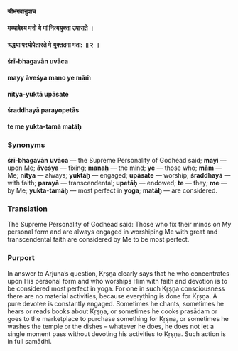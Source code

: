 #### श्रीभगवानुवाच
#### मय्यावेश्य मनो ये मां नित्ययुक्ता उपासते ।
#### श्रद्धया परयोपेतास्ते मे युक्ततमा मता: ॥ २ ॥

#### śrī-bhagavān uvāca
#### mayy āveśya mano ye māṁ
#### nitya-yuktā upāsate
#### śraddhayā parayopetās
#### te me yukta-tamā matāḥ

### Synonyms

**śrī**-**bhagavān** **uvāca** — the Supreme Personality of Godhead said; **mayi** — upon Me; **āveśya** — fixing; **manaḥ** — the mind; **ye** — those who; **mām** — Me; **nitya** — always; **yuktāḥ** — engaged; **upāsate** — worship; **śraddhayā** — with faith; **parayā** — transcendental; **upetāḥ** — endowed; **te** — they; **me** — by Me; **yukta**-**tamāḥ** — most perfect in **yoga**; **matāḥ** — are considered.

### Translation

The Supreme Personality of Godhead said: Those who fix their minds on My personal form and are always engaged in worshiping Me with great and transcendental faith are considered by Me to be most perfect.

### Purport

In answer to Arjuna’s question, Kṛṣṇa clearly says that he who concentrates upon His personal form and who worships Him with faith and devotion is to be considered most perfect in yoga. For one in such Kṛṣṇa consciousness there are no material activities, because everything is done for Kṛṣṇa. A pure devotee is constantly engaged. Sometimes he chants, sometimes he hears or reads books about Kṛṣṇa, or sometimes he cooks prasādam or goes to the marketplace to purchase something for Kṛṣṇa, or sometimes he washes the temple or the dishes – whatever he does, he does not let a single moment pass without devoting his activities to Kṛṣṇa. Such action is in full samādhi.